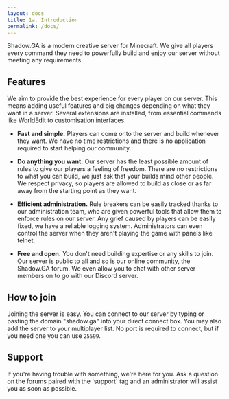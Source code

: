 ```yaml
---
layout: docs
title: 1a. Introduction
permalink: /docs/
---
```

Shadow.GA is a modern creative server for Minecraft. We give all players every command they need to powerfully build and enjoy our server without meeting any requirements.

## Features
We aim to provide the best experience for every player on our server. This means adding useful features and big changes depending on what they want in a server. Several extensions are installed, from essential commands like WorldEdit to customisation interfaces.

- **Fast and simple.** Players can come onto the server and build whenever they want. We have no time restrictions and there is no application required to start helping our community.

- **Do anything you want.** Our server has the least possible amount of rules to give our players a feeling of freedom. There are no restrictions to what you can build, we just ask that your builds mind other people. We respect privacy, so players are allowed to build as close or as far away from the starting point as they want.

- **Efficient administration.** Rule breakers can be easily tracked thanks to our administration team, who are given powerful tools that allow them to enforce rules on our server. Any grief caused by players can be easily fixed, we have a reliable logging system. Administrators can even control the server when they aren't playing the game with panels like telnet.

- **Free and open.** You don't need building expertise or any skills to join. Our server is public to all and so is our online community, the Shadow.GA forum. We even allow you to chat with other server members on to go with our Discord server.

## How to join
Joining the server is easy. You can connect to our server by typing or pasting the domain "shadow.ga" into your direct connect box. You may also add the server to your multiplayer list. No port is required to connect, but if you need one you can use `25599`.

## Support
If you're having trouble with something, we're here for you. Ask a question on the forums paired with the 'support' tag and an administrator will assist you as soon as possible.
